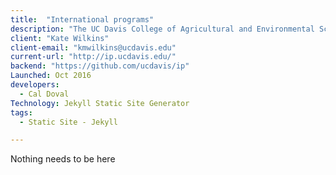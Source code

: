 ```yaml
---
title:  "International programs"
description: "The UC Davis College of Agricultural and Environmental Sciences International Programs Office shares agricultural knowledge and information with the world. We conduct training and workshops, develop research & extension projects, advise on curriculum development, sponsor global programs, offer educational opportunities, and guide capacity building."
client: "Kate Wilkins"
client-email: "kmwilkins@ucdavis.edu"
current-url: "http://ip.ucdavis.edu/"
backend: "https://github.com/ucdavis/ip"
Launched: Oct 2016
developers:
  - Cal Doval
Technology: Jekyll Static Site Generator
tags:
  - Static Site - Jekyll

---
```


Nothing needs to be here
